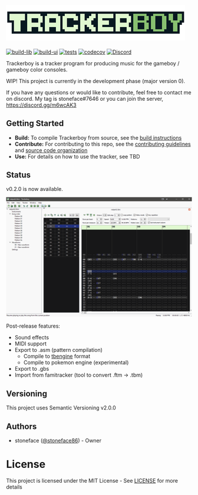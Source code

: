 ![Trackerboy](/ui/resources/images/logo.png)
---

[![build-lib][build-lib-badge]][build-lib-link]
[![build-ui][build-ui-badge]][build-ui-link]
[![tests][tests-badge]][tests-link]
[![codecov](https://codecov.io/gh/stoneface86/trackerboy/branch/develop/graph/badge.svg)](https://codecov.io/gh/stoneface86/trackerboy)
[![Discord](https://img.shields.io/discord/770034905231917066?svg=true)](https://discord.gg/m6wcAK3)


Trackerboy is a tracker program for producing music for the gameboy / gameboy color
consoles.

WIP! This project is currently in the development phase (major version 0).

If you have any questions or would like to contribute, feel free to contact me on discord.
My tag is stoneface#7646 or you can join the server, https://discord.gg/m6wcAK3

## Getting Started

 * __Build:__ To compile Trackerboy from source, see the [build instructions](BUILD.md)
 * __Contribute:__ For contributing to this repo, see the [contributing guidelines](CONTRIBUTING.md) and [source code organization](ORGANIZATION.md)
 * __Use:__ For details on how to use the tracker, see TBD

## Status

v0.2.0 is now available.

![Demo](/.github/demo.gif)

 Post-release features:
 * Sound effects
 * MIDI support
 * Export to .asm (pattern compilation)
   * Compile to [tbengine](https://github.com/stoneface86/tbengine) format
   * Compile to pokemon engine (experimental)
 * Export to .gbs
 * Import from famitracker (tool to convert .ftm -> .tbm)

## Versioning

This project uses Semantic Versioning v2.0.0

## Authors

 * stoneface ([@stoneface86](https://github.com/stoneface86)) - Owner

# License

This project is licensed under the MIT License - See [LICENSE](LICENSE) for more details

[build-lib-badge]: https://github.com/stoneface86/trackerboy/workflows/build-lib/badge.svg
[build-lib-link]: https://github.com/stoneface86/trackerboy/actions?query=workflow%3Abuild-lib
[build-ui-badge]: https://github.com/stoneface86/trackerboy/workflows/build-ui/badge.svg
[build-ui-link]: https://github.com/stoneface86/trackerboy/actions?query=workflow%3Abuild-ui
[tests-badge]: https://github.com/stoneface86/trackerboy/workflows/tests/badge.svg
[tests-link]: https://github.com/stoneface86/trackerboy/actions?query=workflow%3Atests
